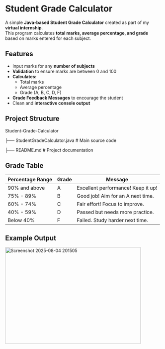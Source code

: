 # Student Grade Calculator

A simple **Java-based Student Grade Calculator** created as part of my **virtual internship**.  
This program calculates **total marks, average percentage, and grade** based on marks entered for each subject.


## Features

- Input marks for any **number of subjects**  
- **Validation** to ensure marks are between 0 and 100  
- **Calculates:**
  - Total marks  
  - Average percentage  
  - Grade (A, B, C, D, F)  
- **Grade Feedback Messages** to encourage the student  
- Clean and **interactive console output**


## Project Structure

Student-Grade-Calculator


├── StudentGradeCalculator.java # Main source code

├── README.md # Project documentation


## Grade Table


| Percentage Range | Grade | Message                               |
| ---------------- | ----- | ------------------------------------- |
| 90% and above    | A     |  Excellent performance! Keep it up! |
| 75% - 89%        | B     |  Good job! Aim for an A next time.  |
| 60% - 74%        | C     |  Fair effort! Focus to improve.     |
| 40% - 59%        | D     |  Passed but needs more practice.    |
| Below 40%        | F     |  Failed. Study harder next time.     |


## Example Output


<img width="436" height="310" alt="Screenshot 2025-08-04 201505" src="https://github.com/user-attachments/assets/b8cf9a04-1aa4-405d-8f98-6bee2cacd51f" />
